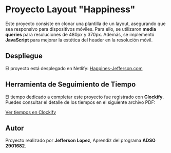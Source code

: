 # Proyecto Layout "Happiness"

Este proyecto consiste en clonar una plantilla de un layout, asegurando que sea responsivo para dispositivos móviles. Para ello, se utilizaron **media queries** para resoluciones de 480px y 370px. Además, se implementó **JavaScript** para mejorar la estética del header en la resolución móvil.

## Despliegue

El proyecto está desplegado en Netlify: [Happines-Jefferson.com]()

## Herramienta de Seguimiento de Tiempo

El tiempo dedicado a completar este proyecto fue registrado con **Clockify**. Puedes consultar el detalle de los tiempos en el siguiente archivo PDF:

[Ver tiempos en Clockify](assets/documents/Clockify_Time_Report_Summary_16_08_2024-13_09_2024.pdf)

## Autor

Proyecto realizado por **Jefferson Lopez**, Aprendiz del programa **ADSO 2901682**.
